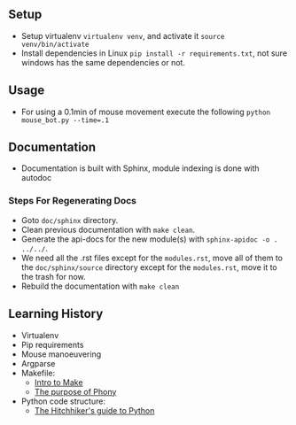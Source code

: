 ## Setup
- Setup virtualenv ```virtualenv venv```, and activate it ```source venv/bin/activate```
- Install dependencies in Linux ```pip install -r requirements.txt```, not sure windows has the same dependencies or not.

## Usage
- For using a 0.1min of mouse movement execute the following ```python mouse_bot.py --time=.1```

## Documentation
- Documentation is built with Sphinx, module indexing is done with autodoc

### Steps For Regenerating Docs
- Goto ```doc/sphinx``` directory.  
- Clean previous documentation with ```make clean```.  
- Generate the api-docs for the new module(s) with ```sphinx-apidoc -o . ../../```.  
- We need all the .rst files except for the ```modules.rst```, move all of them to the ```doc/sphinx/source``` directory except for the ```modules.rst```, move it to the trash for now.
- Rebuild the documentation with ```make clean```

## Learning History
- Virtualenv
- Pip requirements
- Mouse manoeuvering
- Argparse
- Makefile:
    - [Intro to Make](http://www.linuxdevcenter.com/pub/a/linux/2002/01/31/make_intro.html?page=2)
    - [The purpose of Phony](http://stackoverflow.com/questions/2145590/what-is-the-purpose-of-phony-in-a-makefile)
- Python code structure:
    - [The Hitchhiker's guide to Python](http://docs.python-guide.org/en/latest/writing/structure/)

